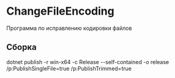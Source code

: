 # ChangeFileEncoding
Программа по исправлению кодировки файлов

## Сборка
dotnet publish -r win-x64 -c Release --self-contained -o release /p:PublishSingleFile=true /p:PublishTrimmed=true
